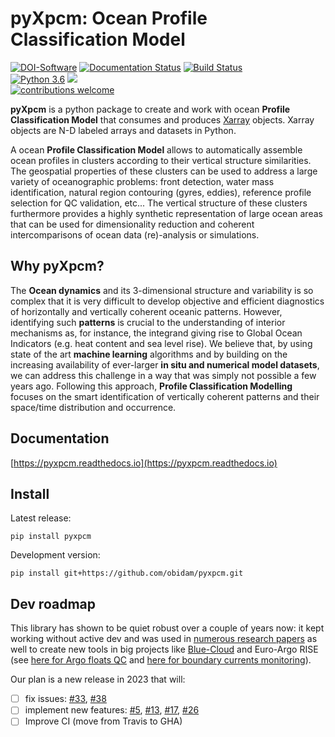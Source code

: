 pyXpcm: Ocean Profile Classification Model
==========================================

[![DOI-Software](https://zenodo.org/badge/DOI/10.5281/zenodo.3906236.svg)](https://doi.org/10.5281/zenodo.3906236)
[![Documentation Status](https://readthedocs.org/projects/pyxpcm/badge/?version=latest)](https://pyxpcm.readthedocs.io/en/latest/?badge=latest) 
[![Build Status](https://travis-ci.org/obidam/pyxpcm.svg?branch=master)](https://travis-ci.org/obidam/pyxpcm)  
[![Python 3.6](https://img.shields.io/badge/python-3.6-blue.svg)](https://www.python.org/downloads/release/python-270/)
[![](https://img.shields.io/badge/xarray-0.10.0-blue.svg)](http://xarray.pydata.org/en/stable/)  
[![contributions welcome](https://img.shields.io/badge/contributions-welcome-brightgreen.svg?style=flat)](https://github.com/dwyl/esta/issues) 

**pyXpcm** is a python package to create and work with ocean **Profile Classification Model** that consumes and produces [Xarray](https://github.com/pydata/xarray) objects. Xarray objects are N-D labeled arrays and datasets in Python. 

A ocean **Profile Classification Model** allows to automatically assemble ocean profiles in clusters according to their vertical structure similarities.   
The geospatial properties of these clusters can be used to address a large variety of oceanographic problems: front detection, water mass identification, natural region contouring (gyres, eddies), reference profile selection for QC validation, etc... The vertical structure of these clusters furthermore provides a highly synthetic representation of large ocean areas that can be used for dimensionality reduction and coherent intercomparisons of ocean data (re)-analysis or simulations.   

## Why pyXpcm?
The **Ocean dynamics** and its 3-dimensional structure and variability is so complex that it is very difficult to develop objective and efficient diagnostics of horizontally and vertically coherent oceanic patterns. However, identifying such **patterns** is crucial to the understanding of interior mechanisms as, for instance, the integrand giving rise to Global Ocean Indicators (e.g. heat content and sea level rise). We believe that, by using state of the art **machine learning** algorithms and by building on the increasing availability of ever-larger **in situ and numerical model datasets**, we can address this challenge in a way that was simply not possible a few years ago. Following this approach, **Profile Classification Modelling** focuses on the smart identification of vertically coherent patterns and their space/time distribution and occurrence.

## Documentation
[https://pyxpcm.readthedocs.io](https://pyxpcm.readthedocs.io)

## Install

Latest release:

    pip install pyxpcm
    
Development version:

    pip install git+https://github.com/obidam/pyxpcm.git
    
## Dev roadmap
This library has shown to be quiet robust over a couple of years now: it kept working without active dev and was used in [numerous research papers](https://pyxpcm.readthedocs.io/en/latest/bibliography.html) as well to create new tools in big projects like [Blue-Cloud](https://blue-cloud.org/article/applying-machine-learning-methods-ocean-patterns-and-ocean-regimes-indicators) and Euro-Argo RISE (see [here for Argo floats QC](10.5281/zenodo.7362293) and [here for boundary currents monitoring](https://github.com/euroargodev/boundary_currents_pcm/)). 

Our plan is a new release in 2023 that will:

- [ ] fix issues: [#33](https://github.com/obidam/pyxpcm/issues/33), [#38](https://github.com/obidam/pyxpcm/issues/38)
- [ ] implement new features: [#5](https://github.com/obidam/pyxpcm/issues/5), [#13](https://github.com/obidam/pyxpcm/issues/13), [#17](https://github.com/obidam/pyxpcm/issues/17), [#26](https://github.com/obidam/pyxpcm/issues/26)
- [ ] Improve CI (move from Travis to GHA)